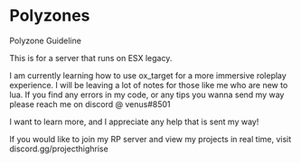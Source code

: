 # Polyzones
Polyzone Guideline

This is for a server that runs on ESX legacy.


I am currently learning how to use ox_target for a more immersive roleplay experience. 
I will be leaving a lot of notes for those like me who are new to lua.
If you find any errors in my code, or any tips you wanna send my way please reach me on discord @ venus#8501

I want to learn more, and I appreciate any help that is sent my way!


If you would like to join my RP server and view my projects in real time, visit discord.gg/projecthighrise
